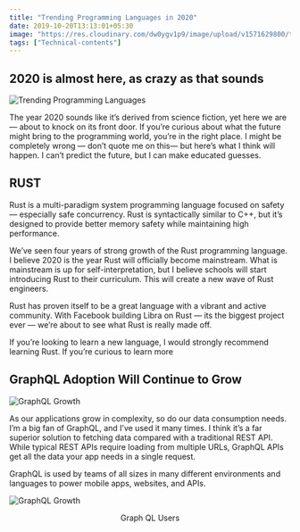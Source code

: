 ```yaml
---
title: "Trending Programming Languages in 2020"
date: 2019-10-20T13:13:01+05:30
image: "https://res.cloudinary.com/dw0ygv1p9/image/upload/v1571629800/trending2020_oxfqm0.jpg"
tags: ["Technical-contents"]
---
```

## 2020 is almost here, as crazy as that sounds

![Trending Programming Languages](https://res.cloudinary.com/dw0ygv1p9/image/upload/v1571629800/trending2020_oxfqm0.jpg)

The year 2020 sounds like it’s derived from science fiction, yet here we are — about to knock on its front door. If you’re curious about what the future might bring to the programming world, you’re in the right place. I might be completely wrong — don’t quote me on this— but here’s what I think will happen. I can’t predict the future, but I can make educated guesses.

## RUST

Rust is a multi-paradigm system programming language focused on safety — especially safe concurrency. Rust is syntactically similar to C++, but it’s designed to provide better memory safety while maintaining high performance.

We’ve seen four years of strong growth of the Rust programming language. I believe 2020 is the year Rust will officially become mainstream. What is mainstream is up for self-interpretation, but I believe schools will start introducing Rust to their curriculum. This will create a new wave of Rust engineers.

Rust has proven itself to be a great language with a vibrant and active community. With Facebook building Libra on Rust — its the biggest project ever — we’re about to see what Rust is really made off.

If you’re looking to learn a new language, I would strongly recommend learning Rust. If you’re curious to learn more

## GraphQL Adoption Will Continue to Grow

![GraphQL Growth](https://res.cloudinary.com/dw0ygv1p9/image/upload/v1571629800/graphql_fmn2f4.png)

As our applications grow in complexity, so do our data consumption needs. I’m a big fan of GraphQL, and I’ve used it many times. I think it’s a far superior solution to fetching data compared with a traditional REST API. While typical REST APIs require loading from multiple URLs, GraphQL APIs get all the data your app needs in a single request.

GraphQL is used by teams of all sizes in many different environments and languages to power mobile apps, websites, and APIs.

![GraphQL Growth](https://res.cloudinary.com/dw0ygv1p9/image/upload/v1571629813/gqusers_oku7a4.gif)
<p style="text-align:center">Graph QL Users</p>
